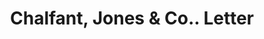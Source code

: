 ---
doi: 10.7916/D8MS54X6
date_other: '1870'
date_other_textual: 1870-1879
form: correspondence
genre:
- Letters (correspondence)
name:
- Chalfant, Jones & Co.
object_in_context_url: https://biggert.cul.columbia.edu/items/view/ave_biggert_01391
subject_hierarchical_geographic:
- Philadelphia, Pennsylvania, United States
subject_name:
- Chalfant, Jones & Co.
title: Chalfant, Jones & Co.. Letter
sort_title: Chalfant, Jones & Co.. Letter
call_number: ave_biggert_01391
coordinates:
- 40.00944444444445,-75.13333333333334
pid: ave_biggert_01391
identifiers: ave_biggert_01391
thumbnail: false
permalink: /biggert/ave_biggert_01391/
layout: iiif-image-page
---